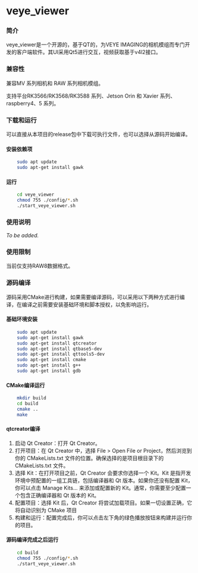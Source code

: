 # veye_viewer

### 简介
veye_viewer是一个开源的，基于QT的，为VEYE IMAGING的相机模组而专门开发的客户端软件。其UI采用Qt5进行交互，视频获取基于v4l2接口。

### 兼容性

兼容MV 系列相机和 RAW 系列相机模组。

支持平台RK3566/RK3568/RK3588 系列、Jetson Orin 和 Xavier 系列、raspberry4、5 系列。

### 下载和运行

可以直接从本项目的release包中下载可执行文件，也可以选择从源码开始编译。

#### 安装依赖项

```bash
    sudo apt update
    sudo apt-get install gawk
```

#### 运行

```bash
    cd veye_viewer
    chmod 755 ./config/*.sh   
    ./start_veye_viewer.sh
```

### 使用说明
*To be added.*

### 使用限制
当前仅支持RAW8数据格式。

### 源码编译

源码采用CMake进行构建，如果需要编译源码，可以采用以下两种方式进行编译，在编译之前需要安装基础环境和脚本授权，以免影响运行。

#### 基础环境安装 

```bash
    sudo apt update
    sudo apt-get install gawk
    sudo apt-get install qtcreator
    sudo apt-get install qtbase5-dev
    sudo apt-get install qttools5-dev 
    sudo apt-get install cmake
    sudo apt-get install g++
    sudo apt-get install gdb
```

#### CMake编译运行

```bash
    mkdir build
    cd build
    cmake ..
    make
```

#### qtcreator编译

1. 启动 Qt Creator：打开 Qt Creator。
2. 打开项目：在 Qt Creator 中，选择 File > Open File or Project，然后浏览到你的 CMakeLists.txt 文件的位置。确保选择的是项目根目录下的 CMakeLists.txt 文件。
3. 选择 Kit：在打开项目之前，Qt Creator 会要求你选择一个 Kit。Kit 是指开发环境中预配置的一组工具链，包括编译器和 Qt 版本。如果你还没有配置 Kit，你可以点击 Manage Kits... 来添加或配置新的 Kit。通常，你需要至少配置一个包含正确编译器和 Qt 版本的 Kit。
4. 配置项目：选择 Kit 后，Qt Creator 将尝试加载项目。如果一切设置正确，它将自动识别为 CMake 项目
5. 构建和运行：配置完成后，你可以点击左下角的绿色播放按钮来构建并运行你的项目。

#### 源码编译完成之后运行

```bash
	cd build
	chmod 755 ./config/*.sh   
    ./start_veye_viewer.sh
```

